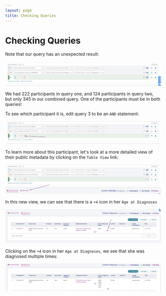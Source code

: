```yaml
---
layout: page
title: Checking Queries
---
```


Checking Queries
================

Note that our query has an unexpected result:

![Query 3](../../images/KidsFirstPortal_32.png "Query 3")

We had 222 participants in query one, and 124 participants in query two,
but only 345 in our combined query. One of the participants must be in
both queries!

To see which participant it is, edit query 3 to be an `AND`
statement:

![Query 3 'AND](../../images/KidsFirstPortal_35.png "Query 3 'AND'")

To learn more about this participant, let's look at a more detailed
view of their public metadata by clicking on the `Table View` link:

![Change to Table View](../../images/KidsFirstPortal_34.png "Change to Table View")

In this new view, we can see that there is a `+4` icon in
her `Age at Diagnoses`

![Table View](../../images/KidsFirstPortal_37.png "Table View")

Clicking on the `+4` icon in her `Age at
Diagnoses`, we see that she was diagnosed multiple times:

![Multiple Diagnoses](../../images/KidsFirstPortal_36.png "Multiple Diagnoses")
